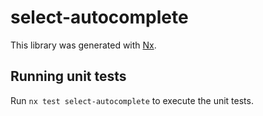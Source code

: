 # select-autocomplete

This library was generated with [Nx](https://nx.dev).

## Running unit tests

Run `nx test select-autocomplete` to execute the unit tests.
